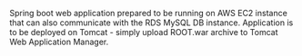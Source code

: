 Spring boot web application prepared to be running on AWS EC2 instance that can also communicate with the RDS MySQL DB instance. 
Application is to be deployed on Tomcat - simply upload ROOT.war archive to Tomcat Web Application Manager. 

